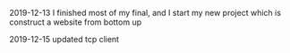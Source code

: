 2019-12-13
I finished most of my final, and I start my new project which is construct a website from bottom up

2019-12-15
updated tcp client
